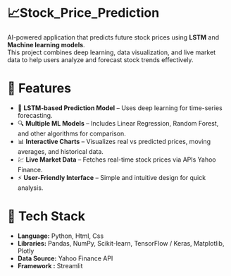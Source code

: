 # 📈Stock_Price_Prediction

AI-powered application that predicts future stock prices using **LSTM** and **Machine learning models**.  
This project combines deep learning, data visualization, and live market data to help users analyze and forecast stock trends effectively.

# 🚀 Features
- 🧠 **LSTM-based Prediction Model** – Uses deep learning for time-series forecasting.  
- 🔍 **Multiple ML Models** – Includes Linear Regression, Random Forest, and other algorithms for comparison.  
- 📊 **Interactive Charts** – Visualizes real vs predicted prices, moving averages, and historical data.  
- 💹 **Live Market Data** – Fetches real-time stock prices via APIs Yahoo Finance.  
- ⚡ **User-Friendly Interface** – Simple and intuitive design for quick analysis.

# 🧩 Tech Stack
- **Language:** Python, Html, Css
- **Libraries:** Pandas, NumPy, Scikit-learn, TensorFlow / Keras, Matplotlib, Plotly  
- **Data Source:** Yahoo Finance API  
- **Framework :** Streamlit
